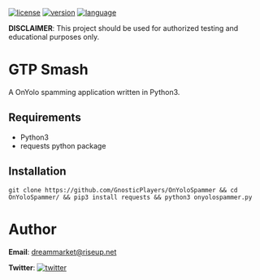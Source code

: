 [![license](https://img.shields.io/badge/license-MIT-green.svg)](https://github.com/GnosticPlayers/OnYoloSpammer/blob/master/LICENSE)
[![version](https://img.shields.io/badge/version-1.0.0-blue.svg)](https://github.com/GnosticPlayers/OnYoloSpammer)
[![language](https://img.shields.io/badge/language-Python3-red.svg)](https://www.python.org/download/releases/3.0/)


__DISCLAIMER__: This project should be used for authorized testing and educational purposes only.

# GTP Smash
A OnYolo spamming application written in Python3.

## Requirements

* Python3
* requests python package

## Installation

```
git clone https://github.com/GnosticPlayers/OnYoloSpammer && cd OnYoloSpammer/ && pip3 install requests && python3 onyolospammer.py
```

# Author

__Email__: dreammarket@riseup.net

__Twitter__: [![twitter](https://img.shields.io/twitter/url/http/shields.io.svg?style=social)](https://twitter.com/GnosticPlayers)
